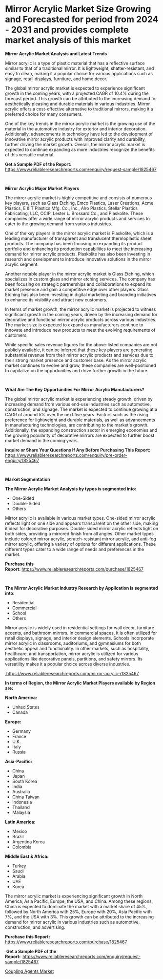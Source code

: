 <p><h1>Mirror Acrylic Market Size Growing and Forecasted for period from 2024 - 2031 and provides complete market analysis of this market</h1></p><p><strong>Mirror Acrylic Market Analysis and Latest Trends</strong></p>
<p><p>Mirror acrylic is a type of plastic material that has a reflective surface similar to that of a traditional mirror. It is lightweight, shatter-resistant, and easy to clean, making it a popular choice for various applications such as signage, retail displays, furniture, and home decor.</p><p>The global mirror acrylic market is expected to experience significant growth in the coming years, with a projected CAGR of 10.4% during the forecast period. This growth can be attributed to the increasing demand for aesthetically pleasing and durable materials in various industries. Mirror acrylic offers a cost-effective alternative to traditional mirrors, making it a preferred choice for many consumers.</p><p>One of the key trends in the mirror acrylic market is the growing use of the material in the automotive industry for exterior and interior decoration. Additionally, advancements in technology have led to the development of innovative mirror acrylic products with improved clarity and durability, further driving the market growth. Overall, the mirror acrylic market is expected to continue expanding as more industries recognize the benefits of this versatile material.</p></p>
<p><strong>Get a Sample PDF of the Report:&nbsp;</strong> <a href="https://www.reliableresearchreports.com/enquiry/request-sample/1825467">https://www.reliableresearchreports.com/enquiry/request-sample/1825467</a></p>
<p>&nbsp;</p>
<p><strong>Mirror Acrylic Major Market Players</strong></p>
<p><p>The mirror acrylic market is highly competitive and consists of numerous key players, such as Glass Etching, Emco Plastics, Laser Creations, Acme Plastics, E & T Plastics Mfg. Co., Inc., Alro Plastics, Stellar Plastics Fabricating, LLC, OCIP, Lester L. Brossard Co., and Plaskolite. These companies offer a wide range of mirror acrylic products and services to cater to the growing demand from various industries.</p><p>One of the key players in the mirror acrylic market is Plaskolite, which is a leading manufacturer of transparent and translucent thermoplastic sheet products. The company has been focusing on expanding its product portfolio and enhancing its production capabilities to meet the increasing demand for mirror acrylic products. Plaskolite has also been investing in research and development to introduce innovative solutions in the mirror acrylic segment.</p><p>Another notable player in the mirror acrylic market is Glass Etching, which specializes in custom glass and mirror etching services. The company has been focusing on strategic partnerships and collaborations to expand its market presence and gain a competitive edge over other players. Glass Etching has also been investing in digital marketing and branding initiatives to enhance its visibility and attract new customers.</p><p>In terms of market growth, the mirror acrylic market is projected to witness significant growth in the coming years, driven by the increasing demand for decorative and functional mirror acrylic products across various industries. The market size is expected to expand as manufacturers continue to innovate and introduce new products to meet the evolving requirements of customers.</p><p>While specific sales revenue figures for the above-listed companies are not publicly available, it can be inferred that these key players are generating substantial revenue from their mirror acrylic products and services due to their strong market presence and customer base. As the mirror acrylic market continues to evolve and grow, these companies are well-positioned to capitalize on the opportunities and drive further growth in the future.</p></p>
<p>&nbsp;</p>
<p><strong>What Are The Key Opportunities For Mirror Acrylic Manufacturers?</strong></p>
<p><p>The global mirror acrylic market is experiencing steady growth, driven by increasing demand from various end-use industries such as automotive, construction, and signage. The market is expected to continue growing at a CAGR of around 5% over the next five years. Factors such as the rising preference for lightweight and durable materials, as well as advancements in manufacturing technologies, are contributing to the market's growth. Additionally, the expanding construction sector in emerging economies and the growing popularity of decorative mirrors are expected to further boost market demand in the coming years.</p></p>
<p><strong>Inquire or Share Your Questions If Any Before Purchasing This Report:</strong> <a href="https://www.reliableresearchreports.com/enquiry/pre-order-enquiry/1825467">https://www.reliableresearchreports.com/enquiry/pre-order-enquiry/1825467</a></p>
<p>&nbsp;</p>
<p><strong>Market Segmentation</strong></p>
<p><strong>The Mirror Acrylic Market Analysis by types is segmented into:</strong></p>
<p><ul><li>One-Sided</li><li>Double-Sided</li><li>Others</li></ul></p>
<p><p>Mirror acrylic is available in various market types. One-sided mirror acrylic reflects light on one side and appears transparent on the other side, making it ideal for decorative purposes. Double-sided mirror acrylic reflects light on both sides, providing a mirrored finish from all angles. Other market types include colored mirror acrylic, scratch-resistant mirror acrylic, and anti-fog mirror acrylic, offering a variety of options for different applications. These different types cater to a wide range of needs and preferences in the market.</p></p>
<p><strong>Purchase this Report:&nbsp;</strong><a href="https://www.reliableresearchreports.com/purchase/1825467">https://www.reliableresearchreports.com/purchase/1825467</a></p>
<p>&nbsp;</p>
<p><strong>The Mirror Acrylic Market Industry Research by Application is segmented into:</strong></p>
<p><ul><li>Residential</li><li>Commercial</li><li>School</li><li>Others</li></ul></p>
<p><p>Mirror acrylic is widely used in residential settings for wall decor, furniture accents, and bathroom mirrors. In commercial spaces, it is often utilized for retail displays, signage, and interior design elements. Schools incorporate mirror acrylic in classrooms, auditoriums, and gymnasiums for both aesthetic appeal and functionality. In other markets, such as hospitality, healthcare, and transportation, mirror acrylic is utilized for various applications like decorative panels, partitions, and safety mirrors. Its versatility makes it a popular choice across diverse industries.</p></p>
<p><a href="https://www.reliableresearchreports.com/mirror-acrylic-r1825467">&nbsp;https://www.reliableresearchreports.com/mirror-acrylic-r1825467</a></p>
<p><strong>In terms of Region, the Mirror Acrylic Market Players available by Region are:</strong></p>
<p>
    <p> <strong> North America: </strong>
        <ul>
            <li>United States</li>
            <li>Canada</li>
        </ul>
        </p> 
    <p> <strong> Europe: </strong>
        <ul>
            <li>Germany</li>
            <li>France</li>
            <li>U.K.</li>
            <li>Italy</li>
            <li>Russia</li>
        </ul>
        </p> 
    <p> <strong> Asia-Pacific: </strong>
        <ul>
            <li>China</li>
            <li>Japan</li>
            <li>South Korea</li>
            <li>India</li>
            <li>Australia</li>
            <li>China Taiwan</li>
            <li>Indonesia</li>
            <li>Thailand</li>
            <li>Malaysia</li>
        </ul>
        </p> 
    <p> <strong> Latin America: </strong>
        <ul>
            <li>Mexico</li>
            <li>Brazil</li>
            <li>Argentina Korea</li>
            <li>Colombia</li>
        </ul>
        </p> 
    <p> <strong> Middle East & Africa: </strong>
        <ul>
            <li>Turkey</li>
            <li>Saudi</li>
            <li>Arabia</li>
            <li>UAE</li>
            <li>Korea</li>
        </ul>
    </p>
    </p>
<p><p>The mirror acrylic market is experiencing significant growth in North America, Asia Pacific, Europe, the USA, and China. Among these regions, China is expected to dominate the market with a market share of 45%, followed by North America with 25%, Europe with 20%, Asia Pacific with 7%, and the USA with 3%. This growth can be attributed to the increasing demand for mirror acrylic in various industries such as automotive, construction, and advertising.</p></p>
<p><strong>Purchase this Report: </strong><a href="https://www.reliableresearchreports.com/purchase/1825467">https://www.reliableresearchreports.com/purchase/1825467</a></p>
<p>&nbsp;<strong>Get a Sample PDF of the Report:&nbsp;&nbsp;</strong><a href="https://www.reliableresearchreports.com/enquiry/request-sample/1825467">https://www.reliableresearchreports.com/enquiry/request-sample/1825467</a></p>
<p><strong></strong></p>
<p><p><a href="https://view.publitas.com/reportprime-1/future-trends-in-global-coupling-agents-market-market-insights-and-analysis-from-2024-to-2031-in-175-pages/">Coupling Agents Market</a></p></p>